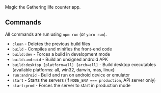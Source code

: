 Magic the Gathering life counter app.

## Commands

All commands are run using `npm run` (or `yarn run`).

* `clean` - Deletes the previous build files
* `build` - Compiles and minifies the front-end code
* `build:dev` - Forces a build in development mode
* `build:android` - Build an unsigned android APK
* `build:desktop [platform=all] [arch=all]` - Build desktop executables (available platforms: all, win32, darwin, mas, linux)
* `run:android` - Build and run on android device or emulator
* `start` - Starts the servers (if `NODE_ENV === production`, API server only)
* `start:prod` - Forces the server to start in production mode
